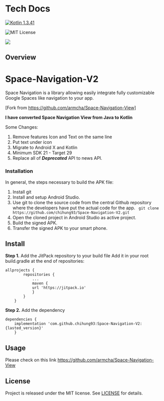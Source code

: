 ﻿
# Tech Docs 
[![Kotlin 1.3.41](https://img.shields.io/badge/kotlin-1.3.41-brightgreen)](https://kotlinlang.org/)

![MIT License](https://img.shields.io/github/license/ammaratef45/Attendance.svg)

[![](https://jitpack.io/v/chihung93/Space-Navigation-V2.svg)](https://jitpack.io/#chihung93/Space-Navigation-V2)
## Overview
# Space-Navigation-V2 
Space Navigation is a library allowing easily integrate fully customizable Google Spaces like navigation to your app.

[Fork from https://github.com/armcha/Space-Navigation-View] 

**I have converted Space Navigation View from Java to Kotlin**

Some Changes:
1. Remove features Icon and Text on the same line 
2. Put text under icon
3. Migrate to Android X and Kotlin 
4. Minimum SDK 21 - Target 29
5. Replace all of ***Deprecated*** API to news API.

### Installation

In general, the steps necessary to build the APK file:

1. Install git 
3. Install and setup Android Studio.
4. Use git to clone the source code from the central Github repository where the developers have put the actual code for the app. 
` git clone https://github.com/chihung93/Space-Navigation-V2.git`
5. Open the cloned project in Android Studio as active project.
6. Build the signed APK.
7. Transfer the signed APK to your smart phone.

## Install
**Step 1.**  Add the JitPack repository to your build file
Add it in your root build.gradle at the end of repositories:
```
allprojects {
		repositories {
			...
			maven { 
			url 'https://jitpack.io' 
			}
		}
	}
```
**Step 2.**  Add the dependency
```
dependencies {
	implementation 'com.github.chihung93:Space-Navigation-V2:{lasted_version}'
	}
```

## Usage
Please check on this link https://github.com/armcha/Space-Navigation-View

License
----
Project is released under the MIT license.
See [LICENSE](LICENSE) for details.
